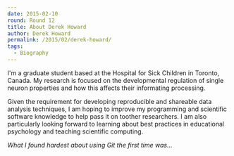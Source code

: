 ```yaml
---
date: 2015-02-10
round: Round 12
title: About Derek Howard
author: Derek Howard
permalink: /2015/02/derek-howard/
tags:
  - Biography
---
```

I'm a graduate student based at the Hospital for Sick Children in Toronto, Canada. My research is focused on the developmental regulation of single neuron properties and how this affects their informating processing. 

Given the requirement for developing reproducible and shareable data analysis techniques, I am hoping to improve my programming and scientific software knowledge to help pass it on toother researchers. I am also particularly looking forward to learning about best practices in educational psychology and teaching scientific computing.

*What I found hardest about using Git the first time was...*
